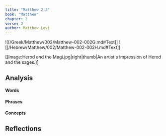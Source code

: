 ```yaml
---
title: "Matthew 2:2"
book: "Matthew"
chapter: 2
verse: 2
author: Matthew Levi
---
```

![[/Greek/Matthew/002/Matthew-002-002G.md#Text]]
![[/Hebrew/Matthew/002/Matthew-002-002H.md#Text]]

[[Image:Herod and the Magi.jpg|right|thumb|An artist's impression of Herod and the sages.]]

## Analysis

#### Words

#### Phrases

#### Concepts

## Reflections
